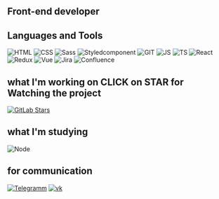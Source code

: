
## Front-end developer

## Languages and Tools

![HTML](https://img.shields.io/badge/-HTML-black?style=for-the-badge&logo=)
![CSS](https://img.shields.io/badge/-CSS-black?style=for-the-badge&logo=css)
![Sass](https://img.shields.io/badge/-Sass-black?style=for-the-badge&logo=Sass)
![Styledcomponent](https://img.shields.io/badge/-Styledcomponents-black?style=for-the-badge&logo=styledcomponent)
![GIT](https://img.shields.io/badge/-GIT-black?style=for-the-badge&logo=GIT)
![JS](https://img.shields.io/badge/-JavaScript-black?style=for-the-badge&logo=JavaScript)
![TS](https://img.shields.io/badge/-TypeScript-black?style=for-the-badge&logo=TypeScript)
![React](https://img.shields.io/badge/-React-black?style=for-the-badge&logo=react)
![Redux](https://img.shields.io/badge/-Redux-black?style=for-the-badge&logo=Redux&logoColor=purple)
![Vue](https://img.shields.io/badge/-Vue-black?style=for-the-badge&logo=vue.js)
![Jira](https://img.shields.io/badge/-Jira-black?style=for-the-badge&logo=Jira&logoColor=blue)
![Confluence](https://img.shields.io/badge/-Confluence-black?style=for-the-badge&logo=Confluence&logoColor=blue)

## what I'm working on CLICK on STAR for Watching the project

[![GitLab Stars](https://img.shields.io/gitlab/stars/:project)](https://gitlab.com/lesha1bars/bestapp)

## what I'm studying

![Node](https://img.shields.io/badge/-NodeJs-black?style=for-the-badge&logo=node.js)

## for communication

[![Telegramm](https://img.shields.io/badge/-Telegram-black?style=for-the-badge&logo=telegram)](https://t.me/KZN_Aleksei_Barsukov1)
[![vk](https://img.shields.io/badge/-vk-black?style=for-the-badge&logo=vk&logoColor=blue)](https://vk.com/frontend_alex_developer)
